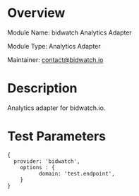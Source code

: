 # Overview
Module Name: bidwatch Analytics Adapter

Module Type: Analytics Adapter

Maintainer: contact@bidwatch.io

# Description

Analytics adapter for bidwatch.io.

# Test Parameters

```
{
  provider: 'bidwatch',
    options : {
          domain: 'test.endpoint',
    }
}

```
